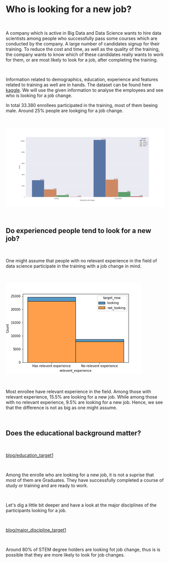 # Who is looking for a new job?

<br />

A company which is active in Big Data and Data Science wants to hire data scientists among people who successfully pass some courses which are conducted by the company. A large number of candidates signup for their training. To reduce the cost and time, as well as the quality of the training, the company wants to know which of these candidates really wants to work for them, or are most likely to look for a job, after completing the training.

<br />

Information related to demographics, education, experience and features related to training as well are in hands. The dataset can be found here [kaggle](https://www.kaggle.com/arashnic/hr-analytics-job-change-of-data-scientists?select=aug_train.csv). We will use the given information to analyse the employees and see who is looking for a job change. 

In total 33.380 enrollees participated in the training, most of them beeing male. Around 25% people are lookging for a job change. 

<br />

![gender_overview](gender_overview.png)


<br />

## Do experienced people tend to look for a new job?

<br />

One might assume that people with no relevant experience in the field of data science participate in the training with a job change in mind. 

<br />

![Relevant_Experience](relevant_experience.png)

<br />

Most enrollee have relevant experience in the field. Among those with relevant experience, 15.5% are looking for a new job. While among those with no relevant experience, 9.5% are looking for a new job. Hence, we see that the difference is not as big as one might assume. 

<br />

## Does the educational background matter? 


<br />

[blog/education_target1](education_target1.png)

<br />

Among the enrolle who are looking for a new job, it is not a suprise that most of them are Graduates. They have successfully completed a course of study or training and are ready to work.

<br />

Let's dig a little bit deeper and have a look at the major disciplines of the participants looking for a job. 

<br />

[blog/major_discipline_target1](major_discipline_target1.png)

<br />

Around 80% of STEM degree holders are looking fot job change, thus is is possible that they are more likely to look for job changes. 



## 

